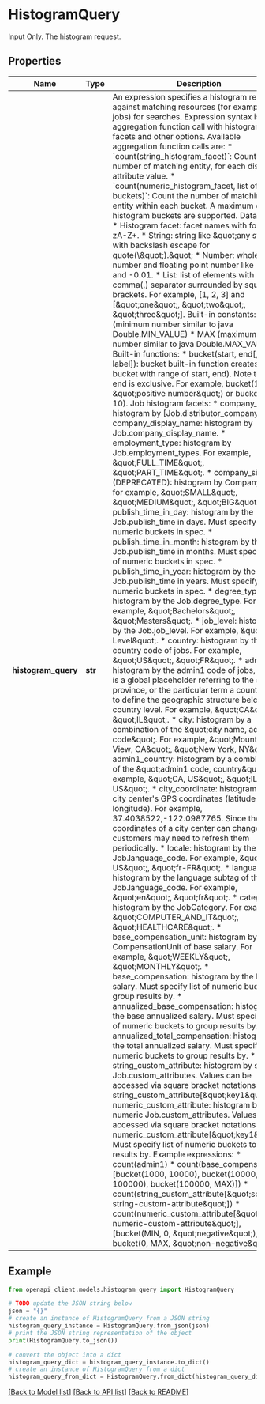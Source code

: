 # HistogramQuery

Input Only. The histogram request.

## Properties

Name | Type | Description | Notes
------------ | ------------- | ------------- | -------------
**histogram_query** | **str** | An expression specifies a histogram request against matching resources (for example, jobs) for searches. Expression syntax is a aggregation function call with histogram facets and other options. Available aggregation function calls are: * &#x60;count(string_histogram_facet)&#x60;: Count the number of matching entity, for each distinct attribute value. * &#x60;count(numeric_histogram_facet, list of buckets)&#x60;: Count the number of matching entity within each bucket. A maximum of 200 histogram buckets are supported. Data types: * Histogram facet: facet names with format a-zA-Z+. * String: string like \&quot;any string with backslash escape for quote(\\\&quot;).\&quot; * Number: whole number and floating point number like 10, -1 and -0.01. * List: list of elements with comma(,) separator surrounded by square brackets. For example, [1, 2, 3] and [\&quot;one\&quot;, \&quot;two\&quot;, \&quot;three\&quot;]. Built-in constants: * MIN (minimum number similar to java Double.MIN_VALUE) * MAX (maximum number similar to java Double.MAX_VALUE) Built-in functions: * bucket(start, end[, label]): bucket built-in function creates a bucket with range of start, end). Note that the end is exclusive. For example, bucket(1, MAX, \&quot;positive number\&quot;) or bucket(1, 10). Job histogram facets: * company_id: histogram by [Job.distributor_company_id. * company_display_name: histogram by Job.company_display_name. * employment_type: histogram by Job.employment_types. For example, \&quot;FULL_TIME\&quot;, \&quot;PART_TIME\&quot;. * company_size (DEPRECATED): histogram by CompanySize, for example, \&quot;SMALL\&quot;, \&quot;MEDIUM\&quot;, \&quot;BIG\&quot;. * publish_time_in_day: histogram by the Job.publish_time in days. Must specify list of numeric buckets in spec. * publish_time_in_month: histogram by the Job.publish_time in months. Must specify list of numeric buckets in spec. * publish_time_in_year: histogram by the Job.publish_time in years. Must specify list of numeric buckets in spec. * degree_type: histogram by the Job.degree_type. For example, \&quot;Bachelors\&quot;, \&quot;Masters\&quot;. * job_level: histogram by the Job.job_level. For example, \&quot;Entry Level\&quot;. * country: histogram by the country code of jobs. For example, \&quot;US\&quot;, \&quot;FR\&quot;. * admin1: histogram by the admin1 code of jobs, which is a global placeholder referring to the state, province, or the particular term a country uses to define the geographic structure below the country level. For example, \&quot;CA\&quot;, \&quot;IL\&quot;. * city: histogram by a combination of the \&quot;city name, admin1 code\&quot;. For example, \&quot;Mountain View, CA\&quot;, \&quot;New York, NY\&quot;. * admin1_country: histogram by a combination of the \&quot;admin1 code, country\&quot;. For example, \&quot;CA, US\&quot;, \&quot;IL, US\&quot;. * city_coordinate: histogram by the city center&#39;s GPS coordinates (latitude and longitude). For example, 37.4038522,-122.0987765. Since the coordinates of a city center can change, customers may need to refresh them periodically. * locale: histogram by the Job.language_code. For example, \&quot;en-US\&quot;, \&quot;fr-FR\&quot;. * language: histogram by the language subtag of the Job.language_code. For example, \&quot;en\&quot;, \&quot;fr\&quot;. * category: histogram by the JobCategory. For example, \&quot;COMPUTER_AND_IT\&quot;, \&quot;HEALTHCARE\&quot;. * base_compensation_unit: histogram by the CompensationUnit of base salary. For example, \&quot;WEEKLY\&quot;, \&quot;MONTHLY\&quot;. * base_compensation: histogram by the base salary. Must specify list of numeric buckets to group results by. * annualized_base_compensation: histogram by the base annualized salary. Must specify list of numeric buckets to group results by. * annualized_total_compensation: histogram by the total annualized salary. Must specify list of numeric buckets to group results by. * string_custom_attribute: histogram by string Job.custom_attributes. Values can be accessed via square bracket notations like string_custom_attribute[\&quot;key1\&quot;]. * numeric_custom_attribute: histogram by numeric Job.custom_attributes. Values can be accessed via square bracket notations like numeric_custom_attribute[\&quot;key1\&quot;]. Must specify list of numeric buckets to group results by. Example expressions: * count(admin1) * count(base_compensation, [bucket(1000, 10000), bucket(10000, 100000), bucket(100000, MAX)]) * count(string_custom_attribute[\&quot;some-string-custom-attribute\&quot;]) * count(numeric_custom_attribute[\&quot;some-numeric-custom-attribute\&quot;], [bucket(MIN, 0, \&quot;negative\&quot;), bucket(0, MAX, \&quot;non-negative\&quot;)]) | [optional] 

## Example

```python
from openapi_client.models.histogram_query import HistogramQuery

# TODO update the JSON string below
json = "{}"
# create an instance of HistogramQuery from a JSON string
histogram_query_instance = HistogramQuery.from_json(json)
# print the JSON string representation of the object
print(HistogramQuery.to_json())

# convert the object into a dict
histogram_query_dict = histogram_query_instance.to_dict()
# create an instance of HistogramQuery from a dict
histogram_query_from_dict = HistogramQuery.from_dict(histogram_query_dict)
```
[[Back to Model list]](../README.md#documentation-for-models) [[Back to API list]](../README.md#documentation-for-api-endpoints) [[Back to README]](../README.md)


